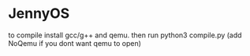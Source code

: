 # JennyOS

to compile install gcc/g++ and qemu. then run python3 compile.py (add NoQemu if you dont want qemu to open)

